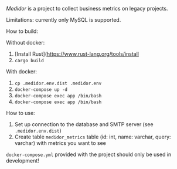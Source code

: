 *Medidor* is a project to collect business metrics on legacy projects.

Limitations: currently only MySQL is supported.

How to build:

Without docker: 
1. [Install Rust](https://www.rust-lang.org/tools/install
2. `cargo build`

With docker:
1. `cp .medidor.env.dist .medidor.env` 
2. `docker-compose up -d` 
3. `docker-compose exec app /bin/bash`
4. `docker-compose exec app /bin/bash`

How to use:

1. Set up connection to the database and SMTP server (see `.medidor.env.dist`)
2. Create table `medidor_metrics` table (id: int, name: varchar, query: varchar) with metrics you want to see

`docker-compose.yml` provided with the project should only be used in development!